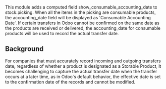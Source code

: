 This module adds a computed field show_consumable_accounting_date to
stock.picking. When all the items in the picking are consumable
products, the accounting_date field will be displayed as 'Consumable
Accounting Date'. If certain transfers in Odoo cannot be confirmed on
the same date as the products are received or delivered, the
accounting_date for consumable products will be used to record the
actual transfer date.

## Background

For companies that must accurately record incoming and outgoing
transfers date, regardless of whether a product is designated as a
Storable Product, it becomes challenging to capture the actual transfer
date when the transfer occurs at a later time, as in Odoo's default
behavior, the effective date is set to the confirmation date of the
records and cannot be modified.
